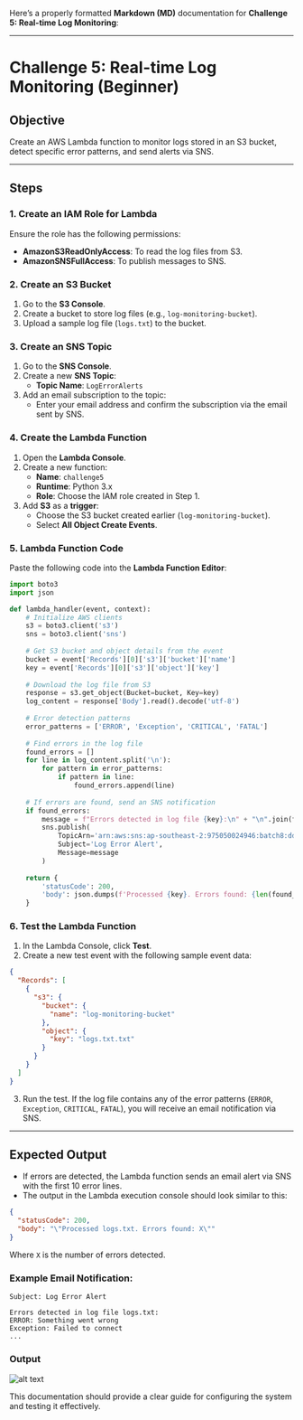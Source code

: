 Here’s a properly formatted **Markdown (MD)** documentation for **Challenge 5: Real-time Log Monitoring**:

---

# Challenge 5: Real-time Log Monitoring (Beginner)

## Objective  
Create an AWS Lambda function to monitor logs stored in an S3 bucket, detect specific error patterns, and send alerts via SNS.

---

## Steps

### 1. **Create an IAM Role for Lambda**  
Ensure the role has the following permissions:
- **AmazonS3ReadOnlyAccess**: To read the log files from S3.
- **AmazonSNSFullAccess**: To publish messages to SNS.

### 2. **Create an S3 Bucket**  
1. Go to the **S3 Console**.
2. Create a bucket to store log files (e.g., `log-monitoring-bucket`).
3. Upload a sample log file (`logs.txt`) to the bucket.

### 3. **Create an SNS Topic**  
1. Go to the **SNS Console**.
2. Create a new **SNS Topic**:
   - **Topic Name**: `LogErrorAlerts`
3. Add an email subscription to the topic:
   - Enter your email address and confirm the subscription via the email sent by SNS.

### 4. **Create the Lambda Function**  
1. Open the **Lambda Console**.
2. Create a new function:
   - **Name**: `challenge5`
   - **Runtime**: Python 3.x
   - **Role**: Choose the IAM role created in Step 1.
3. Add **S3** as a **trigger**:
   - Choose the S3 bucket created earlier (`log-monitoring-bucket`).
   - Select **All Object Create Events**.

### 5. **Lambda Function Code**

Paste the following code into the **Lambda Function Editor**:

```python
import boto3
import json

def lambda_handler(event, context):
    # Initialize AWS clients
    s3 = boto3.client('s3')
    sns = boto3.client('sns')
    
    # Get S3 bucket and object details from the event
    bucket = event['Records'][0]['s3']['bucket']['name']
    key = event['Records'][0]['s3']['object']['key']
    
    # Download the log file from S3
    response = s3.get_object(Bucket=bucket, Key=key)
    log_content = response['Body'].read().decode('utf-8')
    
    # Error detection patterns
    error_patterns = ['ERROR', 'Exception', 'CRITICAL', 'FATAL']
    
    # Find errors in the log file
    found_errors = []
    for line in log_content.split('\n'):
        for pattern in error_patterns:
            if pattern in line:
                found_errors.append(line)
    
    # If errors are found, send an SNS notification
    if found_errors:
        message = f"Errors detected in log file {key}:\n" + "\n".join(found_errors[:10])
        sns.publish(
            TopicArn='arn:aws:sns:ap-southeast-2:975050024946:batch8:dd1ff5f9-b56f-42b9-b689-f8deb5c7178b',
            Subject='Log Error Alert',
            Message=message
        )
    
    return {
        'statusCode': 200,
        'body': json.dumps(f'Processed {key}. Errors found: {len(found_errors)}')
    }
```

### 6. **Test the Lambda Function**
1. In the Lambda Console, click **Test**.
2. Create a new test event with the following sample event data:

```json
{
  "Records": [
    {
      "s3": {
        "bucket": {
          "name": "log-monitoring-bucket"
        },
        "object": {
          "key": "logs.txt.txt"
        }
      }
    }
  ]
}
```
3. Run the test. If the log file contains any of the error patterns (`ERROR`, `Exception`, `CRITICAL`, `FATAL`), you will receive an email notification via SNS.

---

## Expected Output
- If errors are detected, the Lambda function sends an email alert via SNS with the first 10 error lines.
- The output in the Lambda execution console should look similar to this:

```json
{
  "statusCode": 200,
  "body": "\"Processed logs.txt. Errors found: X\""
}
```

Where `X` is the number of errors detected.

### Example Email Notification:
```
Subject: Log Error Alert

Errors detected in log file logs.txt:
ERROR: Something went wrong
Exception: Failed to connect
...
```
### Output
![alt text](image-1.png)



This documentation should provide a clear guide for configuring the system and testing it effectively.